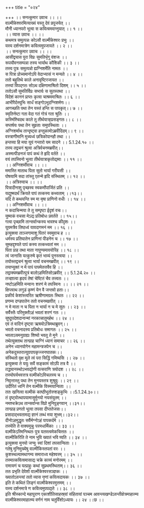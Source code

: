 +++
title = "०२४"

+++
।। सनत्कुमार उवाच ।। ।।  
वाल्मीकेश्वरमित्याख्यं यस्तु देवं प्रपूजयेत् ।।  
मौनी ध्यानपरो भूत्वा स कवित्वमवाप्नुयात् ।। १ ।।  
।। व्यास उवाच ।। ।।  
कथमत्र समुत्पन्नः कोऽसौ वाल्मीकेश्वरः प्रभुः ।।  
यस्य दर्शनमात्रेण कवित्वमुपजायते ।। २ ।।  
।। सनत्कुमार उवाच ।। ।।  
आसीद्व्यास पुरा विप्रः सुमतिर्भृगु वंशजः ।।  
रूपयौवनसम्पन्ना तस्य भार्याथ कौशिकी ।। ३ ।।  
तस्य पुत्रः समुत्पन्नो ह्यग्निशर्मेति नामतः ।।  
स पित्रा प्रोच्यमानोऽपि वेदाभ्यासं न मन्यते ।। ४ ।।  
ततो बहुतिथे काले अनावृष्टिरजायत ।।  
तस्यां विपद्गतः सोऽथ दक्षिणामाश्रितो दिशम् ।। ५ ।।  
ततोऽसौ सुमतिर्विप्रः सभार्यः स सुतस्तथा ।।  
विदेशं काननं प्राप्तः कृत्वा चाश्रममाश्रितः ।। ६ ।।  
आभीरैर्दस्युभिः सार्धं सङ्गोऽभूदग्निशर्मणः।।  
आगच्छति पथा तेन यस्तं हन्ति स पापकृत्।। ७ ।।  
स्मृतिर्नष्टा गता वेदा गतं गोत्रं गता श्रुतिः ।।  
कस्मिंश्चिदथ काले तु तीर्थयात्रा्प्रसङ्गतः।। ८ ।।  
सप्तर्षयः पथा तेन सुव्रताः समुपस्थिताः ।।  
अग्निशर्माथ तान्दृष्ट्वा हन्तुकामोऽब्रवीदिदम्।। ९ ।।  
वस्त्राणीमानि मुच्यध्वं छत्रिकोपानहौ तथा ।।  
हन्तव्या हि मया यूयं गन्तारो यम सादने ।। 5.1.24.१० ।।  
तस्य तद्वचनं श्रुत्वा अत्रिर्वचनमब्रवीत्।।  
अस्मत्पीडनजं पापं कथं ते हृदि वर्तते ।।  
वयं तपस्विनो भूत्वा तीर्थयात्राकृतोद्यमाः ।। ११ ।।  
।। अग्निशर्मोवाच ।। ।।  
ममास्ति माताथ पिता सुतो भार्या गरीयसी ।।  
पोषयामि सदा तांस्तु एतन्मे हृदि संस्थितम् ।। १२ ।।  
।। अत्रिरुवाच ।। ।।  
पित्रादीनाशु पृच्छस्व स्वकर्मोपार्जितं प्रति ।।  
यद्युष्मदर्थं क्रियते पापं तत्कस्य कथ्यताम् ।।१३।।  
यदि ते कथयन्ति स्म मा मृषा प्राणिनो वधीः ।। १४ ।।  
।। अग्निशर्मोवाच ।। ।।  
न कदाचिन्मया ते तु सम्पृष्टा ईदृशं वचः।।  
युष्माकं वचसा मेऽद्य प्रतिबोधः प्रवर्तते ।। १५।।  
गत्वा पृच्छामि तान्सर्वान्कस्य भावश्च कीदृशः ।।  
यूयमत्रैव तिष्ठध्वं यावदागमनं मम ।। १६ ।।  
इत्युक्त्वा ताञ्जगामाशु पितरं स्वमुवाच ह ।।  
धर्मस्य प्रतिघातेन प्राणिनां पीडनेन च ।। १७ ।।  
सुमहद्दृश्यते पापं कस्य तत्कथ्यतां मम ।।  
पिता प्राह तथा माता नापुण्यमावयोरिह ।। १८ ।।  
त्वं जानासि यत्कुरुषे कृतं भाव्यं पुनस्त्वया ।।  
तयोस्तद्वचनं श्रुत्वा भार्या वचनमब्रवीत् ।। १९ ।।  
तयाप्युक्तं न मे पापं पापमेतत्तवैव हि ।।  
तद्वाक्यमब्रवीत्पुत्रं बालोऽहमितिसोऽब्रवीत् ।। 5.1.24.२० ।।  
तज्ज्ञात्वा हृदयं तेषां चेष्टितं चैव तत्त्वतः ।।  
नष्टोऽहमिति मन्वानः शरणं मे तपस्विनः ।। ।। २१ ।।  
क्षिप्त्वाथ लगुडं कृष्णं येन वै जन्तवो हताः।।  
प्रकीर्य केशांस्त्वरित ऋषीणामग्रतः स्थितः ।। २२ ।।  
प्रणम्य दण्डपातेन ततो वचनमव्रवीत् ।।  
न मे माता न च पिता न भार्या न च मे सुतः ।। २३ ।।  
सर्वैस्तैः परिमुक्तौऽहं भवतां शरणं गतः ।।  
सुष्ठूपदेशदानान्मां नरकात्त्रातुमर्हथ ।। २४ ।।  
एवं तं वादिनं दृष्ट्वा ऋषयोऽत्रिमथाब्रुवन्।।  
भवतो वचनादस्य प्रतिबोधः समागतः ।। २५ ।।  
भवताऽयमनुग्राह्यः शिष्यो भवतु ते मुने ।।  
तथेत्युक्ताथ तान्प्राह चाग्निं ध्यानं समाचर ।। २६ ।।  
अनेन ध्यानयोगेन महामन्त्रजपेन च ।।  
अनेकदुस्तरात्युग्रपापकृज्जनघातकः।।  
संस्थितो वृक्ष मूले त्वं परा सिद्धिं गमिष्यसि ।। २७ ।।  
इत्युक्त्वा ते ययुः सर्वे सङ्कामं सोऽपि तत्र वै ।।  
तद्ध्यानस्थोऽभवद्योगी वत्सराणि त्रयोदश ।। २८ ।।  
तस्योपर्यभवत्तत्र वल्मीकोऽविचलस्य च ।।  
निवृत्तास्तु पथा तेन मुनयस्तत्र शुश्रुवुः ।। २९ ।।  
उदीरितं ध्वनिं तेन वल्मीके विस्मयान्विताः ।।  
ततः खनित्वा वल्मीकं काष्ठीभूतोरुशङ्कुभिः ।।5.1.24.३०।।  
तं दृष्ट्वोत्थापयामासुर्मुनयो नयसंयुतम् ।।  
नमश्चक्रेऽथ तान्सर्वान्स विप्रो मुनिपुङ्गवान् ।।३१।।  
तान्प्राह प्रणतो भूत्वा तपसा दीप्ततेजसः।।  
प्रसादाद्भवतामद्य ज्ञानं लब्धं मया शुभम्।।३२।।  
दीनोऽहमुद्धृतः सर्वैर्मग्नोऽहं पापकर्दमे ।।  
तस्येति ते वाक्यमूचुः परमधार्मिकाः ।। ३३ ।।  
वल्मीकेऽस्मिन्स्थितः पुत्र यतस्त्वमेकचित्ततः ।।  
वाल्मीकिरिति ते नाम भुवि ख्यातं भवि ष्यति ।। ३४ ।।  
इत्युक्त्वा मुनयो जग्मुः स्वां दिशां तपसान्विताः ।।  
गतेषु मुनिमुख्येषु वाल्मीकिस्तपतां वरः ।।  
कुशस्थल्यामथागम्य समाराध्य महेश्वरम् ।। ३५ ।।  
तस्मात्कवित्वमासाद्य चक्रे काव्यं मनोरमम् ।।  
रामायणं च यत्प्राहुः कथां सुप्रथमस्थिताम्।। ३६ ।।  
ततः प्रभृति देवेशो वाल्मीकेश्वरसञ्ज्ञकः ।।  
ख्यातोऽवन्त्यां ततो व्यास नृणां कवित्वदायकः ।। ३७ ।।  
इति ते कथितं लिङ्गं वाल्मीकेश्वरमुत्तमम् ।।  
यस्य दर्शनमात्रे ण कवित्वमुपपद्यते ।। ३८ ।।  
इति श्रीस्कान्दे महापुराण एकाशीतिसाहस्र्यां संहितायां पञ्चम आवन्त्यखण्डेऽवन्तीक्षेत्रमाहात्म्य वाल्मीकेश्वरमाहात्म्य वर्णनं नाम चतुर्विंशोऽध्यायः ।। २४ ।।छ ।।